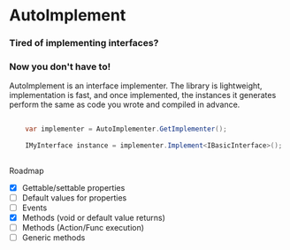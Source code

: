 # AutoImplement

### Tired of implementing interfaces?
### Now you don't have to!

AutoImplement is an interface implementer.  The library is lightweight, implementation is fast,
and once implemented, the instances it generates perform the same as code you wrote and compiled in advance.

```csharp
	
    var implementer = AutoImplementer.GetImplementer();
	
	IMyInterface instance = implementer.Implement<IBasicInterface>();
	
```


Roadmap
- [x] Gettable/settable properties
- [ ] Default values for properties
- [ ] Events
- [x] Methods (void or default value returns)
- [ ] Methods (Action/Func execution)
- [ ] Generic methods
